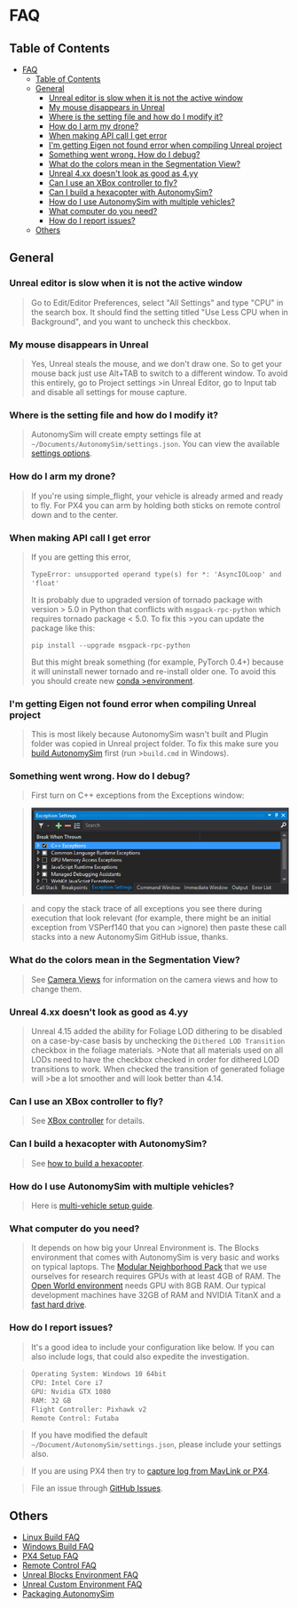 # FAQ

## Table of Contents

- [FAQ](#faq)
  - [Table of Contents](#table-of-contents)
  - [General](#general)
    - [Unreal editor is slow when it is not the active window](#unreal-editor-is-slow-when-it-is-not-the-active-window)
    - [My mouse disappears in Unreal](#my-mouse-disappears-in-unreal)
    - [Where is the setting file and how do I modify it?](#where-is-the-setting-file-and-how-do-i-modify-it)
    - [How do I arm my drone?](#how-do-i-arm-my-drone)
    - [When making API call I get error](#when-making-api-call-i-get-error)
    - [I'm getting Eigen not found error when compiling Unreal project](#im-getting-eigen-not-found-error-when-compiling-unreal-project)
    - [Something went wrong. How do I debug?](#something-went-wrong-how-do-i-debug)
    - [What do the colors mean in the Segmentation View?](#what-do-the-colors-mean-in-the-segmentation-view)
    - [Unreal 4.xx doesn't look as good as 4.yy](#unreal-4xx-doesnt-look-as-good-as-4yy)
    - [Can I use an XBox controller to fly?](#can-i-use-an-xbox-controller-to-fly)
    - [Can I build a hexacopter with AutonomySim?](#can-i-build-a-hexacopter-with-autonomysim)
    - [How do I use AutonomySim with multiple vehicles?](#how-do-i-use-autonomysim-with-multiple-vehicles)
    - [What computer do you need?](#what-computer-do-you-need)
    - [How do I report issues?](#how-do-i-report-issues)
  - [Others](#others)

## General

### Unreal editor is slow when it is not the active window

> Go to Edit/Editor Preferences, select "All Settings" and type "CPU" in the search box.
> It should find the setting titled "Use Less CPU when in Background", and you want to uncheck this checkbox.

### My mouse disappears in Unreal

> Yes, Unreal steals the mouse, and we don't draw one.  So to get your mouse back just use Alt+TAB to switch to a different window. To avoid this entirely, go to Project settings >in Unreal Editor, go to Input tab and disable all settings for mouse capture.

### Where is the setting file and how do I modify it?

> AutonomySim will create empty settings file at `~/Documents/AutonomySim/settings.json`. You can view the available [settings options](settings.md).

### How do I arm my drone?

> If you're using simple_flight, your vehicle is already armed and ready to fly. For PX4 you can arm by holding both sticks on remote control down and to the center.

### When making API call I get error

> If you are getting this error,
> ```
> TypeError: unsupported operand type(s) for *: 'AsyncIOLoop' and 'float'
> ```
> It is probably due to upgraded version of tornado package with version > 5.0 in Python that conflicts with `msgpack-rpc-python` which requires tornado package < 5.0. To fix this >you can update the package like this:
> ```
> pip install --upgrade msgpack-rpc-python
> ```
> But this might break something (for example, PyTorch 0.4+) because it will uninstall newer tornado and re-install older one. To avoid this you should create new [conda >environment](https://conda.io/docs/user-guide/tasks/manage-environments.html).

### I'm getting Eigen not found error when compiling Unreal project

>This is most likely because AutonomySim wasn't built and Plugin folder was copied in Unreal project folder. To fix this make sure you [build AutonomySim](build_windows.md) first (run >`build.cmd` in Windows).

### Something went wrong. How do I debug?

> First turn on C++ exceptions from the Exceptions window:

> ![exceptions](images/exceptions.png)

> and copy the stack trace of all exceptions you see there during execution that look relevant (for example, there might be an initial exception from VSPerf140 that you can >ignore) then paste these call stacks into a new AutonomySim GitHub issue, thanks.

### What do the colors mean in the Segmentation View?

> See [Camera Views](camera_views.md) for information on the camera views and how to change them.

### Unreal 4.xx doesn't look as good as 4.yy

> Unreal 4.15 added the ability for Foliage LOD dithering to be disabled on a case-by-case basis by unchecking the `Dithered LOD Transition` checkbox in the foliage materials. >Note that all materials used on all LODs need to have the checkbox checked in order for dithered LOD transitions to work.  When checked the transition of generated foliage will >be a lot smoother and will look better than 4.14.

### Can I use an XBox controller to fly?

> See [XBox controller](xbox_controller.md) for details.

### Can I build a hexacopter with AutonomySim?

> See [how to build a hexacopter](https://github.com/nervosys/AutonomySim/wiki/hexacopter).

### How do I use AutonomySim with multiple vehicles?

> Here is [multi-vehicle setup guide](multi_vehicle.md).

### What computer do you need?

> It depends on how big your Unreal Environment is. The Blocks environment that comes with AutonomySim is very basic and works on typical laptops. The [Modular Neighborhood Pack](https://www.unrealengine.com/marketplace/modular-neighborhood-pack) that we use ourselves for research requires GPUs with at least 4GB of RAM. The [Open World environment](https://www.unrealengine.com/marketplace/open-world-demo-collection) needs GPU with 8GB RAM. Our typical development machines have 32GB of RAM and NVIDIA TitanX and a [fast hard drive](hard_drive.md).

### How do I report issues?

> It's a good idea to include your configuration like below. If you can also include logs, that could also expedite the investigation.

> ```
> Operating System: Windows 10 64bit
> CPU: Intel Core i7
> GPU: Nvidia GTX 1080
> RAM: 32 GB
> Flight Controller: Pixhawk v2
> Remote Control: Futaba
> ```

> If you have modified the default `~/Document/AutonomySim/settings.json`, please include your settings also.

> If you are using PX4 then try to [capture log from MavLink or PX4](px4_logging.md).

> File an issue through [GitHub Issues](https://github.com/nervosys/AutonomySim/issues).

## Others

* [Linux Build FAQ](build_linux.md#faq)
* [Windows Build FAQ](build_windows.md#faq)
* [PX4 Setup FAQ](px4_setup.md#faq)
* [Remote Control FAQ](remote_control.md#faq)
* [Unreal Blocks Environment FAQ](unreal_blocks.md#faq)
* [Unreal Custom Environment FAQ](unreal_custenv.md#faq)
* [Packaging AutonomySim](build_faq.md#packaging-a-binary-including-the-AutonomySim-plugin)
